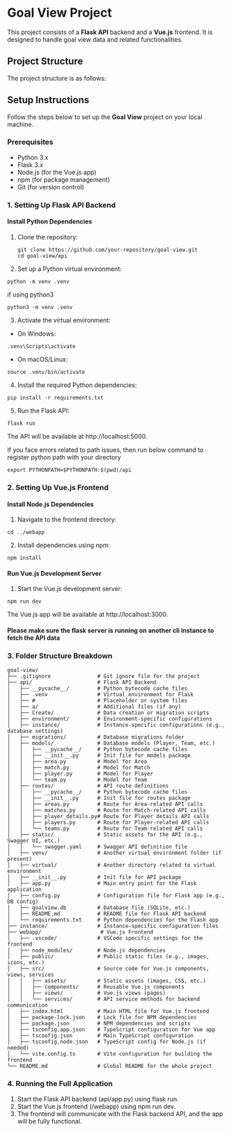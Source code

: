 # Goal View Project

This project consists of a **Flask API** backend and a **Vue.js** frontend. It is designed to handle goal view data and related functionalities.

## Project Structure

The project structure is as follows:

## Setup Instructions

Follow the steps below to set up the **Goal View** project on your local machine.

### Prerequisites

- Python 3.x
- Flask 3.x
- Node.js (for the Vue.js app)
- npm (for package management)
- Git (for version control)

### 1. **Setting Up Flask API Backend**

#### Install Python Dependencies

1. Clone the repository:
   ```
   git clone https://github.com/your-repository/goal-view.git
   cd goal-view/api
   ```
2. Set up a Python virtual environment:

```
python -m venv .venv
```
if using python3
```
python3 -m venv .venv
```
3. Activate the virtual environment:

- On Windows:
```
.venv\Scripts\activate
```
- On macOS/Linux:
```
source .venv/bin/activate
```
4. Install the required Python dependencies:

```
pip install -r requirements.txt
```
5. Run the Flask API:

```
flask run
```
The API will be available at http://localhost:5000.

If you face errors related to path issues, then run below command to register python path with your directory
```
export PYTHONPATH=$PYTHONPATH:$(pwd)/api
```
### 2. **Setting Up Vue.js Frontend**
#### Install Node.js Dependencies
1. Navigate to the frontend directory:

```
cd ../webapp
```
2. Install dependencies using npm:

```
npm install
```
#### Run Vue.js Development Server
1. Start the Vue.js development server:
```
npm run dev
```
The Vue.js app will be available at http://localhost:3000.

#### Please make sure the flask server is running on another cli instance to fetch the API data

### 3. **Folder Structure Breakdown**
```
goal-view/
├── .gitignore               # Git ignore file for the project
├── api/                     # Flask API Backend
│   ├── __pycache__/         # Python bytecode cache files
│   ├── .venv                # Virtual environment for Flask
│   ├── #                    # Placeholder or system files
│   ├── a/                   # Additional files (if any)
│   ├── Create/              # Data creation or migration scripts
│   ├── environment/         # Environment-specific configurations
│   ├── instance/            # Instance-specific configurations (e.g., database settings)
│   ├── migrations/          # Database migrations folder
│   ├── models/              # Database models (Player, Team, etc.)
│   │   ├── __pycache__/     # Python bytecode cache files
│   │   ├── __init__.py      # Init file for models package
│   │   ├── area.py          # Model for Area
│   │   ├── match.py         # Model for Match
│   │   ├── player.py        # Model for Player
│   │   └── team.py          # Model for Team
│   ├── routes/              # API route definitions
│   │   ├── __pycache__/     # Python bytecode cache files
│   │   ├── __init__.py      # Init file for routes package
│   │   ├── areas.py         # Route for Area-related API calls
│   │   ├── matches.py       # Route for Match-related API calls
│   │   ├── player_details.py# Route for Player details API calls
│   │   ├── players.py       # Route for Player-related API calls
│   │   └── teams.py         # Route for Team-related API calls
│   ├── static/              # Static assets for the API (e.g., Swagger UI, etc.)
│   │   └── swagger.yaml     # Swagger API definition file
│   ├── venv/                # Another virtual environment folder (if present)
│   ├── virtual/             # Another directory related to virtual environment
│   ├── __init__.py          # Init file for API package
│   ├── app.py               # Main entry point for the Flask application
│   ├── config.py            # Configuration file for Flask app (e.g., DB config)
│   ├── goalview.db          # Database file (SQLite, etc.)
│   ├── README.md            # README file for Flask API backend
│   └── requirements.txt     # Python dependencies for the Flask app
├── instance/                # Instance-specific configuration files
├── webapp/                   # Vue.js Frontend
│   ├── .vscode/             # VSCode specific settings for the frontend
│   ├── node_modules/        # Node.js dependencies
│   ├── public/              # Public static files (e.g., images, icons, etc.)
│   ├── src/                 # Source code for Vue.js components, views, services
│   │   ├── assets/          # Static assets (images, CSS, etc.)
│   │   ├── components/      # Reusable Vue.js components
│   │   ├── views/           # Vue.js views (pages)
│   │   └── services/        # API service methods for backend communication
│   ├── index.html           # Main HTML file for Vue.js frontend
│   ├── package-lock.json    # Lock file for NPM dependencies
│   ├── package.json         # NPM dependencies and scripts
│   ├── tsconfig.app.json    # TypeScript configuration for Vue app
│   ├── tsconfig.json        # Main TypeScript configuration
│   ├── tsconfig.node.json   # TypeScript config for Node.js (if needed)
│   └── vite.config.ts       # Vite configuration for building the frontend
└── README.md                # Global README for the whole project
```
### 4. **Running the Full Application**
1. Start the Flask API backend (api/app.py) using flask run.
2. Start the Vue.js frontend (/webapp) using npm run dev.
3. The frontend will communicate with the Flask backend API, and the app will be fully functional.
